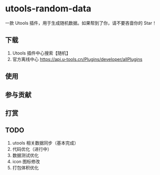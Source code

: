 # utools-random-data

一款 Utools 插件，用于生成随机数据。如果帮到了你，请不要吝啬你的 Star！

## 下载

1. Utools 插件中心搜索【随机】
1. 官方离线中心 https://api.u-tools.cn/Plugins/developer/allPlugins

## 使用

## 参与贡献

## 打赏

## TODO

1. utools 相关数据同步（基本完成）
1. 代码优化（进行中）
1. 数据测试优化
1. icon 图标修改
1. 打包体积优化
